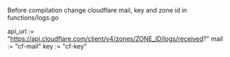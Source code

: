 Before compilation change cloudflare mail, key and zone id  in functions/logs.go

api_url := "https://api.cloudflare.com/client/v4/zones/ZONE_ID/logs/received?"
mail := "cf-mail"
key := "cf-key"

